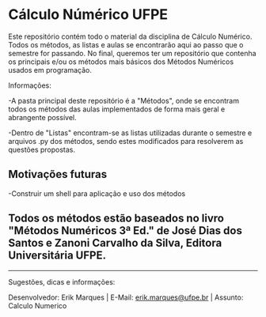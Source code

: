 # Cálculo Númérico UFPE
Este repositório contém todo o material da disciplina de Cálculo Numérico. 
Todos os métodos, as listas e aulas se encontrarão aqui ao passo que o semestre for passando. No final, queremos ter um repositório que contenha os principais e/ou os métodos mais básicos dos Métodos Numéricos usados em programação.

Informações:

-A pasta principal deste repositório é a "Métodos", onde se encontram todos os métodos das aulas implementados de forma mais geral e abrangente possível.

-Dentro de "Listas" encontram-se as listas utilizadas durante o semestre e arquivos .py dos métodos, sendo estes modificados para resolverem as questões propostas.


## Motivações futuras
-Construir um shell para aplicação e uso dos métodos

## Todos os métodos estão baseados no livro "Métodos Numéricos 3ª Ed." de José Dias dos Santos e Zanoni Carvalho da Silva, Editora Universitária UFPE.
--------------------------------------------------------------------------------------------------------------------------------
Sugestões, dicas e informações:

Desenvolvedor: Erik Marques | 
E-Mail: erik.marques@ufpe.br | 
Assunto: Calculo Numerico
